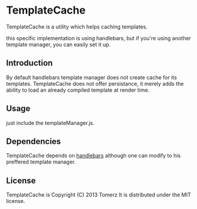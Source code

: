 TemplateCache
=============

TemplateCache is a utility which helps caching templates.

this specific implementation is using handlebars, but if you're using another template manager, you can easily 
set it up.

## Introduction

By default handlebars template manager does not create cache for its templates.
TemplateCache does not offer persistance, it merely adds the ability to load an already compiled template at render time.

## Usage

just include the templateManager.js.


## Dependencies

TemplateCache depends on [handlebars] although one can modify to his preffered template manager.

## License

TemplateCache is Copyright (C) 2013 Tomerz
It is distributed under the MIT license.

[handlebars]: http://handlebarsjs.com/
